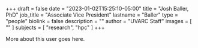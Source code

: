+++
draft = false
date = "2023-01-02T15:25:10-05:00"
title = "Josh Baller, PhD"
job_title = "Associate Vice President"
lastname = "Baller"
type = "people"
biolink = false
description = ""
author = "UVARC Staff"
images = [
  ""
]
subjects = [
  "research",
  "hpc"
]
+++

More about this user goes here.
